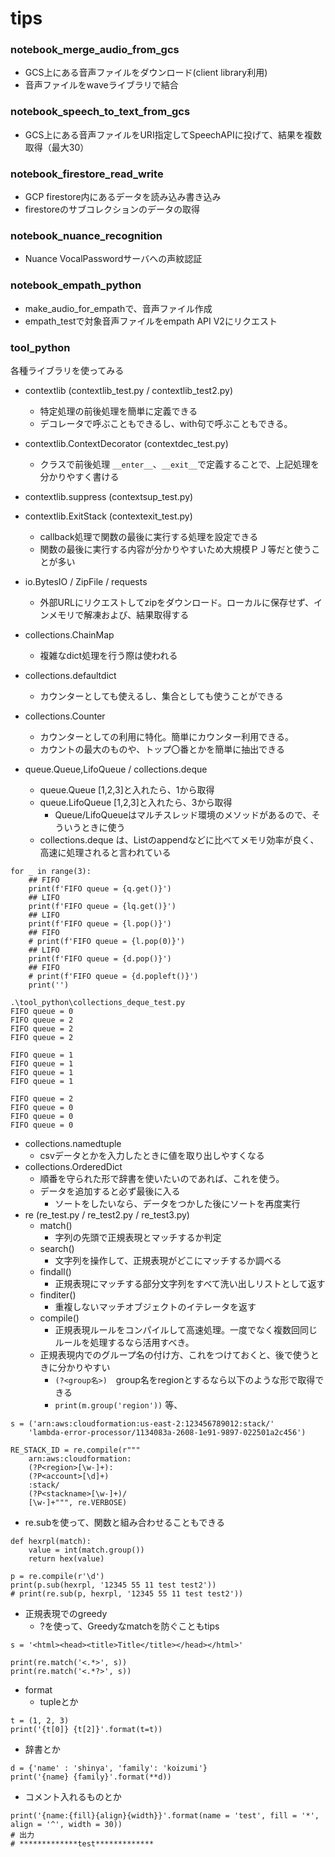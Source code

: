# tips
### notebook_merge_audio_from_gcs
- GCS上にある音声ファイルをダウンロード(client library利用)
- 音声ファイルをwaveライブラリで結合

### notebook_speech_to_text_from_gcs
- GCS上にある音声ファイルをURI指定してSpeechAPIに投げて、結果を複数取得（最大30）

### notebook_firestore_read_write
- GCP firestore内にあるデータを読み込み書き込み
- firestoreのサブコレクションのデータの取得

### notebook_nuance_recognition
- Nuance VocalPasswordサーバへの声紋認証

### notebook_empath_python
- make_audio_for_empathで、音声ファイル作成
- empath_testで対象音声ファイルをempath API V2にリクエスト

### tool_python
各種ライブラリを使ってみる
- contextlib (contextlib_test.py / contextlib_test2.py)
  - 特定処理の前後処理を簡単に定義できる
  - デコレータで呼ぶこともできるし、with句で呼ぶこともできる。
  
- contextlib.ContextDecorator (contextdec_test.py)
  - クラスで前後処理 ```__enter__```、```__exit__```で定義することで、上記処理を分かりやすく書ける
    
- contextlib.suppress (contextsup_test.py)
- contextlib.ExitStack (contextexit_test.py)
  - callback処理で関数の最後に実行する処理を設定できる
  - 関数の最後に実行する内容が分かりやすいため大規模ＰＪ等だと使うことが多い
- io.BytesIO / ZipFile / requests
  - 外部URLにリクエストしてzipをダウンロード。ローカルに保存せず、インメモリで解凍および、結果取得する
- collections.ChainMap
  - 複雑なdict処理を行う際は使われる
- collections.defaultdict
  - カウンターとしても使えるし、集合としても使うことができる
- collections.Counter
  - カウンターとしての利用に特化。簡単にカウンター利用できる。
  - カウントの最大のものや、トップ〇番とかを簡単に抽出できる
- queue.Queue,LifoQueue / collections.deque
  - queue.Queue [1,2,3]と入れたら、1から取得
  - queue.LifoQueue [1,2,3]と入れたら、3から取得
    - Queue/LifoQueueはマルチスレッド環境のメソッドがあるので、そういうときに使う
  - collections.deque は、Listのappendなどに比べてメモリ効率が良く、高速に処理されると言われている
```
for _ in range(3):
    ## FIFO
    print(f'FIFO queue = {q.get()}')
    ## LIFO
    print(f'FIFO queue = {lq.get()}')
    ## LIFO
    print(f'FIFO queue = {l.pop()}')
    ## FIFO
    # print(f'FIFO queue = {l.pop(0)}')
    ## LIFO
    print(f'FIFO queue = {d.pop()}')
    ## FIFO
    # print(f'FIFO queue = {d.popleft()}')
    print('')
```

```
.\tool_python\collections_deque_test.py
FIFO queue = 0
FIFO queue = 2
FIFO queue = 2
FIFO queue = 2

FIFO queue = 1
FIFO queue = 1
FIFO queue = 1
FIFO queue = 1

FIFO queue = 2
FIFO queue = 0
FIFO queue = 0
FIFO queue = 0
```

- collections.namedtuple
  - csvデータとかを入力したときに値を取り出しやすくなる
- collections.OrderedDict
  - 順番を守られた形で辞書を使いたいのであれば、これを使う。
  - データを追加すると必ず最後に入る
    - ソートをしたいなら、データをつかした後にソートを再度実行
- re (re_test.py / re_test2.py / re_test3.py)
  - match() 
    - 字列の先頭で正規表現とマッチするか判定
  - search()
    - 文字列を操作して、正規表現がどこにマッチするか調べる
  - findall()
    - 正規表現にマッチする部分文字列をすべて洗い出しリストとして返す
  - finditer()
    - 重複しないマッチオブジェクトのイテレータを返す
  - compile()
    - 正規表現ルールをコンパイルして高速処理。一度でなく複数回同じルールを処理するなら活用すべき。
  - 正規表現内でのグループ名の付け方、これをつけておくと、後で使うときに分かりやすい
    - ```(?<group名>)```　group名をregionとするなら以下のような形で取得できる
    - ```print(m.group('region'))``` 等、
    
```
s = ('arn:aws:cloudformation:us-east-2:123456789012:stack/'
    'lambda-error-processor/1134083a-2608-1e91-9897-022501a2c456')

RE_STACK_ID = re.compile(r"""
    arn:aws:cloudformation:
    (?P<region>[\w-]+):
    (?P<account>[\d]+)
    :stack/
    (?P<stackname>[\w-]+)/
    [\w-]+""", re.VERBOSE)
```

  - re.subを使って、関数と組み合わせることもできる
```
def hexrpl(match):
    value = int(match.group())
    return hex(value)

p = re.compile(r'\d')
print(p.sub(hexrpl, '12345 55 11 test test2'))
# print(re.sub(p, hexrpl, '12345 55 11 test test2'))
```
  - 正規表現でのgreedy
    - ?を使って、Greedyなmatchを防ぐこともtips
```
s = '<html><head><title>Title</title></head></html>'

print(re.match('<.*>', s))
print(re.match('<.*?>', s))
```

  - format
    - tupleとか
```
t = (1, 2, 3)
print('{t[0]} {t[2]}'.format(t=t))
```

  - 辞書とか

```
d = {'name' : 'shinya', 'family': 'koizumi'}
print('{name} {family}'.format(**d))
```
  - コメント入れるものとか
```
print('{name:{fill}{align}{width}}'.format(name = 'test', fill = '*', align = '^', width = 30))
# 出力
# *************test*************
```
